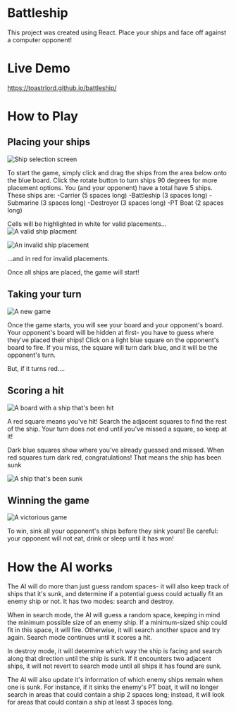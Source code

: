 # Battleship
This project was created using React. Place your ships and face off against a computer opponent!

# Live Demo
https://toastrlord.github.io/battleship/

# How to Play
## Placing your ships
![Ship selection screen](./readme_images/start.png?raw=true)

To start the game, simply click and drag the ships from the area below onto the blue board. Click the rotate button to turn ships 90 degrees for more placement options.
You (and your opponent) have a total have 5 ships. These ships are:
-Carrier (5 spaces long)
-Battleship (3 spaces long)
-Submarine (3 spaces long)
-Destroyer (3 spaces long)
-PT Boat (2 spaces long)

Cells will be highlighted in white for valid placements...
![A valid ship placment](./readme_images/valid_placement.png?raw=true)

![An invalid ship placement](./readme_images/invalid_placement.png?raw=true)
 
...and in red for invalid placements.

Once all ships are placed, the game will start!

## Taking your turn
![A new game](./readme_images/new_game.png?raw=true)

Once the game starts, you will see your board and your opponent's board. Your opponent's board will be hidden at first- you have to guess where they've placed their ships!
Click on a light blue square on the opponent's board to fire. If you miss, the square will turn dark blue, and it will be the opponent's turn.

But, if it turns red....

## Scoring a hit
![A board with a ship that's been hit](./readme_images/hit_ship.png?raw=true)

A red square means you've hit! Search the adjacent squares to find the rest of the ship. Your turn does not end until you've missed a square, so keep at it!

Dark blue squares show where you've already guessed and missed. When red squares turn dark red, congratulations! That means the ship has been sunk

![A ship that's been sunk](./readme_images/sunk_ship.png?raw=true)

## Winning the game
![A victorious game](./readme_images/victory.png?raw=true)

To win, sink all your opponent's ships before they sink yours! 
Be careful: your opponent will not eat, drink or sleep until it has won!

# How the AI works
The AI will do more than just guess random spaces- it will also keep track of ships that it's sunk, and determine if a potential guess could actually fit an enemy ship or not.
It has two modes: search and destroy.

When in search mode, the AI will guess a random space, keeping in mind the minimum possible size of an enemy ship. If a minimum-sized ship could fit in this space, it will fire.
Otherwise, it will search another space and try again. Search mode continues until it scores a hit.

In destroy mode, it will determine which way the ship is facing and search along that direction until the ship is sunk. If it encounters two adjacent ships, it will not revert to search mode until all ships it has found are sunk.

The AI will also update it's information of which enemy ships remain when one is sunk. For instance, if it sinks the enemy's PT boat, it will no longer search in areas that could contain a ship 2 spaces long; instead, it will look for areas that could contain a ship at least 3 spaces long.
